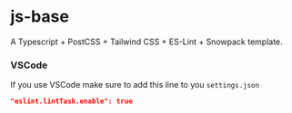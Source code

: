 # js-base

A Typescript + PostCSS + Tailwind CSS + ES-Lint + Snowpack template.

### VSCode

If you use VSCode make sure to add this line to you `settings.json`

```json
"eslint.lintTask.enable": true
```

